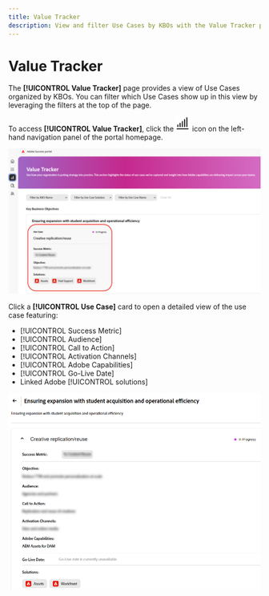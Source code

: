 ```yaml
---
title: Value Tracker
description: View and filter Use Cases by KBOs with the Value Tracker page for streamlined tracking and insights.
---
```


# Value Tracker

The **[!UICONTROL Value Tracker]** page provides a view of Use Cases organized by KBOs. You can filter which Use Cases show up in this view by leveraging the filters at the top of the page.

To access **[!UICONTROL Value Tracker]**, click the ![value-tracker-icon](/help/adobe-success-portal/assets/value-tracker-icon.png) icon on the left-hand navigation panel of the portal homepage. 

![value-tracker-landing-page](/help/adobe-success-portal/assets/value-tracker-landing-page.png)

Click a **[!UICONTROL Use Case]** card to open a detailed view of the use case featuring:

* [!UICONTROL Success Metric]
* [!UICONTROL Audience]
* [!UICONTROL Call to Action]
* [!UICONTROL Activation Channels]
* [!UICONTROL Adobe Capabilities]
* [!UICONTROL Go-Live Date]
* Linked Adobe [!UICONTROL solutions]

![value-tracker-use-case-example](/help/adobe-success-portal/assets/value-tracker-use-case-example.png)
